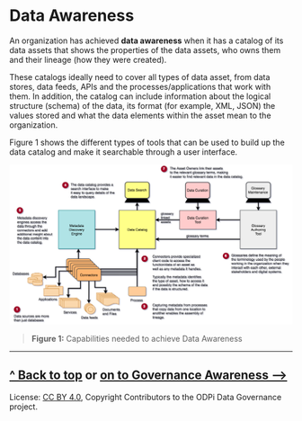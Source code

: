 <!-- SPDX-License-Identifier: CC-BY-4.0 -->
<!-- Copyright Contributors to the ODPi Data Governance project. -->

# Data Awareness

An organization has achieved **data awareness** when it has a catalog of its data assets that shows the properties
of the data assets, who owns them and their lineage (how they were created).

These catalogs ideally need to cover all types of data asset, from data stores, data feeds, APIs and the
processes/applications that work with them.  In addition, the catalog can include information about the logical structure
(schema) of the data, its format (for example, XML, JSON) the values stored and what the data elements within the asset mean to the organization.

Figure 1 shows the different types of tools that can be used to build up the data catalog and make it searchable through
a user interface.

![Figure 1](governance-maturity-model-Data-Awareness.png)
> **Figure 1:** Capabilities needed to achieve Data Awareness

----
[^ Back to top](.) or [on to Governance Awareness -->](Governance-Awareness.md)
----
License: [CC BY 4.0](https://creativecommons.org/licenses/by/4.0/),
Copyright Contributors to the ODPi Data Governance project.
